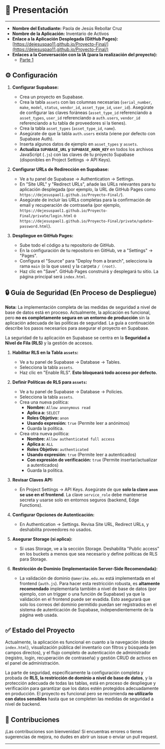 # 📄 Presentación
---

*   **Nombre del Estudiante:** Paola de Jesús Rebollar Cruz
*   **Nombre de la Aplicación:** Inventario de Activos
*   **Enlace a la Aplicación Desplegada (GitHub Pages):** [https://dejesuspao11.github.io/Proyecto-Final/](https://dejesuspao11.github.io/Proyecto-Final/)
*   **Enlaces a la Conversación con la IA (para la realización del proyecto):**
    *   [Parte 1](https://aistudio.google.com/app/prompts?state=%7B%22ids%22:%5B%221839atdIYVEE9GgFC0K4SxY5XlJh9-E8c%22%5D,%22action%22:%22open%22,%22userId%22:%22114195995956332701887%22,%22resourceKeys%22:%7B%7D%7D&usp=sharing)


## ⚙️ Configuración

1.  **Configurar Supabase:**
    *   Crea un proyecto en Supabase.
    *   Crea la tabla `assets` con las columnas necesarias (`serial_number`, `make`, `model`, `status`, `vendor_id`, `asset_type_id`, `user_id`). Asegúrate de configurar las claves foráneas (`asset_type_id` referenciando a `asset_types`, `user_id` referenciando a `auth.users`, `vendor_id` referenciando a tu tabla de proveedores si la tienes).
    *   Crea la tabla `asset_types` (`asset_type_id`, `name`).
    *   Asegúrate de que la tabla `auth.users` exista (viene por defecto con Supabase Auth).
    *   Inserta algunos datos de ejemplo en `asset_types` y `assets`.
    *   **Actualiza `SUPABASE_URL` y `SUPABASE_ANON_KEY`** en todos los archivos JavaScript (`.js`) con las claves de tu proyecto Supabase (disponibles en Project Settings -> API Keys).

2.  **Configurar URLs de Redirección en Supabase:**
    *   Ve a tu panel de Supabase -> Authentication -> Settings.
    *   En "Site URL" y "Redirect URLs", añade las URLs relevantes para tu aplicación desplegada (por ejemplo, la URL de GitHub Pages como `https://dejesuspaol1.github.io/Proyecto-Final/`).
    *   Asegúrate de incluir las URLs completas para la confirmación de email y recuperación de contraseña (por ejemplo, `https://dejesuspaol1.github.io/Proyecto-Final/private/login.html` o `https://dejesuspaol1.github.io/Proyecto-Final/private/update-password.html`).

3.  **Despliegue en GitHub Pages:**
    *   Sube todo el código a tu repositorio de GitHub.
    *   En la configuración de tu repositorio en GitHub, ve a "Settings" -> "Pages".
    *   Configura el "Source" para "Deploy from a branch", selecciona la rama `main` (o la que uses) y la carpeta `/ (root)`.
    *   Haz clic en "Save". GitHub Pages construirá y desplegará tu sitio. La página principal será `index.html`.

## 🔒 Guía de Seguridad (En Proceso de Despliegue)

**Nota:** La implementación completa de las medidas de seguridad a nivel de base de datos está en proceso. Actualmente, la aplicación es funcional, pero **no es completamente segura en un entorno de producción** sin la aplicación adecuada de las políticas de seguridad. La guía a continuación describe los pasos necesarios para asegurar el proyecto en Supabase.

La seguridad de tu aplicación en Supabase se centra en la **Seguridad a Nivel de Fila (RLS)** y la gestión de accesos.

1.  **Habilitar RLS en la Tabla `assets`:**
    *   Ve a tu panel de Supabase -> Database -> Tables.
    *   Selecciona la tabla `assets`.
    *   Haz clic en "Enable RLS". **Esto bloqueará todo acceso por defecto.**

2.  **Definir Políticas de RLS para `assets`:**
    *   Ve a tu panel de Supabase -> Database -> Policies.
    *   Selecciona la tabla `assets`.
    *   Crea una nueva política:
        *   **Nombre:** `Allow anonymous read`
        *   **Aplica a:** `SELECT`
        *   **Roles Objetivo:** `anon`
        *   **Usando expresión:** `true` (Permite leer a anónimos)
        *   Guarda la política.
    *   Crea otra nueva política:
        *   **Nombre:** `Allow authenticated full access`
        *   **Aplica a:** `ALL`
        *   **Roles Objetivo:** `authenticated`
        *   **Usando expresión:** `true` (Permite leer a autenticados)
        *   **Con expresión de verificación:** `true` (Permite insertar/actualizar a autenticados)
        *   Guarda la política.

3.  **Revisar Claves API:**
    *   En Project Settings -> API Keys. Asegúrate de que **solo la clave `anon` se use en el frontend**. La clave `service_role` debe mantenerse secreta y usarse solo en entornos seguros (backend, Edge Functions).

4.  **Configurar Opciones de Autenticación:**
    *   En Authentication -> Settings. Revisa Site URL, Redirect URLs, y deshabilita proveedores no usados.

5.  **Asegurar Storage (si aplica):**
    *   Si usas Storage, ve a la sección Storage. Deshabilita "Public access" en los buckets a menos que sea necesario y define políticas de RLS para Storage.

6.  **Restricción de Dominio (Implementación Server-Side Recomendada):**
    *   La validación de dominio `@amerike.edu.mx` está implementada en el frontend (`auth.js`). Para hacer esta restricción robusta, es **altamente recomendado** implementarla también a nivel de base de datos (por ejemplo, con un trigger o una función de Supabase) ya que la validación en el frontend puede ser evadida. Esto asegurará que solo los correos del dominio permitido puedan ser registrados en el sistema de autenticación de Supabase, independientemente de la página web usada.

## ✅ Estado del Proyecto

Actualmente, la aplicación es funcional en cuanto a la navegación (desde `index.html`), visualización pública del inventario con filtros y búsqueda (en campos directos), y el flujo completo de autenticación de administrador (registro, login, recuperación de contraseña) y gestión CRUD de activos en el panel de administración.

La parte de seguridad, específicamente la configuración completa y probada de **RLS, la restricción de dominio a nivel de base de datos**, y la protección adecuada de todas las tablas, está en proceso de despliegue y verificación para garantizar que los datos estén protegidos adecuadamente en producción. El proyecto es funcional pero se recomienda **no utilizarlo con datos sensibles** hasta que se completen las medidas de seguridad a nivel de backend.

## 🤝 Contribuciones

¡Las contribuciones son bienvenidas! Si encuentras errores o tienes sugerencias de mejora, no dudes en abrir un issue o enviar un pull request.

---